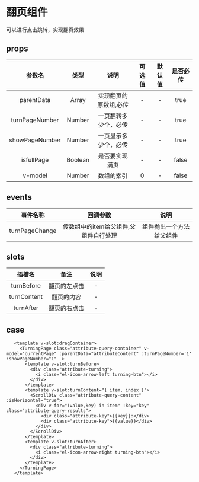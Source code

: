# 翻页组件

可以进行点击跳转，实现翻页效果

## props

 |  参数名 |  类型  |  说明  | 可选值  | 默认值 | 是否必传
 |:-------------:|:----------:|:-------------:|:-------------:|:----------:|:-------------:|
 |  parentData     |   Array   | 实现翻页的原数组,必传    |  -| -|true
 |  turnPageNumber |   Number  | 一页翻转多少个，必传     |  -| -| true
 |  showPageNumber |   Number  | 一页显示多少个，必传     |  -| -| true
 |  isfullPage     |  Boolean  | 是否要实现满页          |   -|-|false
 |  v-model        |  Number   | 数组的索引              |  0|  -|false

 ## events
  
 |  事件名称 |  回调参数  |  说明  |
 |:-------------:|:----------:|:-------------:|
 |  turnPageChange     |   传数组中的item给父组件,父组件自行处理   | 组件抛出一个方法给父组件    | 


  ## slots


 |  插槽名 |  备注  |  说明  |
 |:-------:|:------:|:--------:|
 |  turnBefore |   翻页的左点击  | - | 
 |  turnContent |   翻页的内容  | -  | 
 |  turnAfter |   翻页的右点击 |  -  | 

 ## case

 ```
    <template v-slot:dragContainer>
      <TurningPage class="attribute-query-container" v-model="currentPage" :parentData="attributeContent" :turnPageNumber='1' :showPageNumber="1"  >
        <template v-slot:turnBefore>
          <div class="attribute-turning">
            <i class="el-icon-arrow-left turning-btn"></i>
          </div>
        </template>
        <template v-slot:turnContent="{ item, index }">
          <ScrollDiv class="attribute-query-content" :isHorizontal="true">
            <div v-for="(value,key) in item" :key="key" class="attribute-query-results">
              <div class="attribute-key">{{key}}:</div>
              <div class="attribute-key">{{value}}</div>
            </div>
          </ScrollDiv>
        </template>
        <template v-slot:turnAfter>
          <div class="attribute-turning">
            <i class="el-icon-arrow-right turning-btn"></i>
          </div>
        </template>
      </TurningPage>
    </template>

 ```